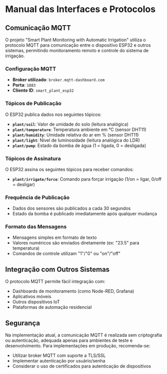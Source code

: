 # Manual das Interfaces e Protocolos

## Comunicação MQTT

O projeto "Smart Plant Monitoring with Automatic Irrigation" utiliza o protocolo MQTT para comunicação entre o dispositivo ESP32 e outros sistemas, permitindo monitoramento remoto e controle do sistema de irrigação.

### Configuração MQTT
- **Broker utilizado**: `broker.mqtt-dashboard.com`
- **Porta**: `1883`
- **Cliente ID**: `smart_plant_esp32`

### Tópicos de Publicação
O ESP32 publica dados nos seguintes tópicos:

- **`plant/soil`**: Valor de umidade do solo (leitura analógica)
- **`plant/temperature`**: Temperatura ambiente em °C (sensor DHT11)
- **`plant/humidity`**: Umidade relativa do ar em % (sensor DHT11)
- **`plant/light`**: Nível de luminosidade (leitura analógica do LDR)
- **`plant/pump`**: Estado da bomba de água (1 = ligada, 0 = desligada)

### Tópicos de Assinatura
O ESP32 assina os seguintes tópicos para receber comandos:

- **`plant/irrigate/force`**: Comando para forçar irrigação (1/on = ligar, 0/off = desligar)

### Frequência de Publicação
- Dados dos sensores são publicados a cada 30 segundos
- Estado da bomba é publicado imediatamente após qualquer mudança

### Formato das Mensagens
- Mensagens simples em formato de texto
- Valores numéricos são enviados diretamente (ex: "23.5" para temperatura)
- Comandos de controle utilizam "1"/"0" ou "on"/"off"

## Integração com Outros Sistemas

O protocolo MQTT permite fácil integração com:
- Dashboards de monitoramento (como Node-RED, Grafana)
- Aplicativos móveis
- Outros dispositivos IoT
- Plataformas de automação residencial

## Segurança

Na implementação atual, a comunicação MQTT é realizada sem criptografia ou autenticação, adequada apenas para ambientes de teste e desenvolvimento. Para implementações em produção, recomenda-se:

- Utilizar broker MQTT com suporte a TLS/SSL
- Implementar autenticação por usuário/senha
- Considerar o uso de certificados para autenticação de dispositivos

